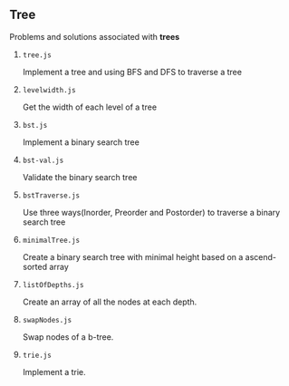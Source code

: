 ## Tree

Problems and solutions associated with **trees**

1. `tree.js`

   Implement a tree and using BFS and DFS to traverse a tree

2. `levelwidth.js`

   Get the width of each level of a tree

3. `bst.js`

   Implement a binary search tree

4. `bst-val.js`

   Validate the binary search tree

5. `bstTraverse.js`

   Use three ways(Inorder, Preorder and Postorder) to traverse a binary search tree

6. `minimalTree.js`

   Create a binary search tree with minimal height based on a ascend-sorted array

7. `listOfDepths.js`

   Create an array of all the nodes at each depth.

8. `swapNodes.js`

   Swap nodes of a b-tree.

9. `trie.js`

   Implement a trie.
